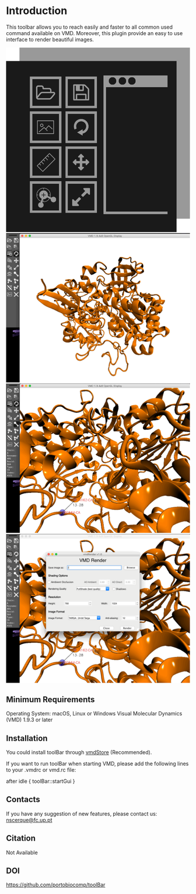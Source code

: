 # Introduction
This toolbar allows you to reach easily and faster to all common used command available on VMD.
Moreover, this plugin provide an easy to use interface to render beautiful images.

![Image](Screenshots/image1.gif)
![Image](Screenshots/image2.gif)
![Image](Screenshots/image3.gif)
![Image](Screenshots/image4.gif)

## Minimum Requirements

Operating System: macOS, Linux or Windows
Visual Molecular Dynamics (VMD) 1.9.3 or later

## Installation

You could install toolBar through [vmdStore](https://github.com/portobiocomp/vmdStore) (Recommended).

If you want to run toolBar when starting VMD, please add the following lines to your .vmdrc or vmd.rc file:


after idle {
  toolBar::startGui
}


## Contacts
If you have any suggestion of new features, please contact us: nscerque@fc.up.pt

## Citation
Not Available

## DOI
https://github.com/portobiocomp/toolBar
